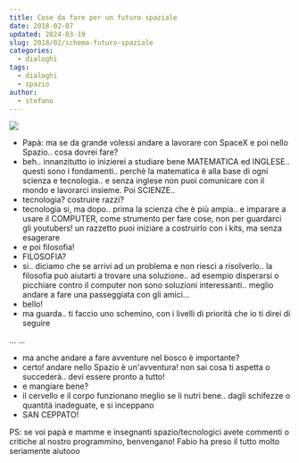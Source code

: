 ```yaml
---
title: Cose da fare per un futuro spaziale
date: 2018-02-07
updated: 2024-03-19
slug: 2018/02/schema-futuro-spaziale
categories:
  - dialoghi
tags:
  - dialoghi
  - spazio
author:
  - stefano
---
```

![](../../../assets/img/post/2018/schema-futuro-spaziale.png)

- Papà: ma se da grande volessi andare a lavorare con SpaceX e poi nello Spazio.. cosa dovrei fare?
- beh.. innanzitutto io inizierei a studiare bene MATEMATICA ed INGLESE.. questi sono i fondamenti.. perchè la matematica è alla base di ogni scienza e tecnologia.. e senza inglese non puoi comunicare con il mondo e lavorarci insieme.
Poi SCIENZE..
- tecnologia? costruire razzi?
- tecnologia si, ma dopo.. prima la scienza che è più ampia.. e imparare a usare il COMPUTER, come strumento per fare cose, non per guardarci gli youtubers! un razzetto puoi iniziare a costruirlo con i kits, ma senza esagerare
- e poi filosofia!
- FILOSOFIA?
- si.. diciamo che se arrivi ad un problema e non riesci a risolverlo.. la filosofia può aiutarti a trovare una soluzione.. ad esempio disperarsi o picchiare contro il computer non sono soluzioni interessanti.. meglio andare a fare una passeggiata con gli amici...
- bello!
- ma guarda.. ti faccio uno schemino, con i livelli di priorità che io ti direi di seguire

... ...

- ma anche andare a fare avventure nel bosco è importante?
- certo! andare nello Spazio è un'avventura! non sai cosa ti aspetta o succederà.. devi essere pronto a tutto!
- e mangiare bene?
- il cervello e il corpo funzionano meglio se li nutri bene.. dagli schifezze o quantità inadeguate, e si inceppano
- SAN CEPPATO!

PS: se voi papà e mamme e insegnanti spazio/tecnologici avete commenti o critiche al nostro programmino, benvengano! Fabio ha preso il tutto molto seriamente aiutooo 
